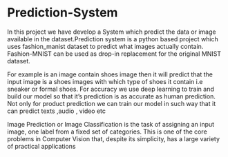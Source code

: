 # Prediction-System
In this project we have develop a System which predict the data or image available in the  dataset.Prediction system is a python based project which uses fashion_manist dataset to predict what  images actually contain. Fashion-MNIST can be used as drop-in replacement for the original MNIST  dataset.


For example is an image contain shoes image then it will predict that the input image is a 
shoes images with which type of shoes it contain i.e sneaker or formal shoes. For accuracy we use 
deep learning to train and build our model so that it’s prediction is as accurate as human prediction.
Not only for product prediction we can train our model in such way that it can predict texts 
,audio , video etc 


Image Prediction or Image Classification is the task of assigning an input image, one label 
from a fixed set of categories. This is one of the core problems in Computer Vision that, despite its 
simplicity, has a large variety of practical applications
